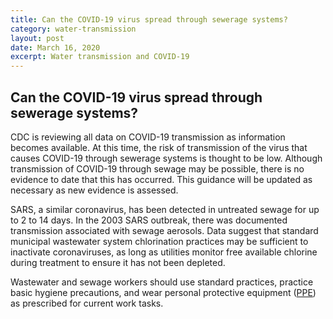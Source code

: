 ```yaml
---
title: Can the COVID-19 virus spread through sewerage systems?
category: water-transmission
layout: post
date: March 16, 2020
excerpt: Water transmission and COVID-19
---
```


## Can the COVID-19 virus spread through sewerage systems? ##

CDC is reviewing all data on COVID-19 transmission as information becomes available. At this time, the risk of transmission of the virus that causes COVID-19 through sewerage systems is thought to be low. Although transmission of COVID-19 through sewage may be possible, there is no evidence to date that this has occurred. This guidance will be updated as necessary as new evidence is assessed.

SARS, a similar coronavirus, has been detected in untreated sewage for up to 2 to 14 days. In the 2003 SARS outbreak, there was documented transmission associated with sewage aerosols. Data suggest that standard municipal wastewater system chlorination practices may be sufficient to inactivate coronaviruses, as long as utilities monitor free available chlorine during treatment to ensure it has not been depleted.

Wastewater and sewage workers should use standard practices, practice basic hygiene precautions, and wear personal protective equipment (<a href="https://www.cdc.gov/healthywater/global/sanitation/workers_handlingwaste.html">PPE</a>) as prescribed for current work tasks.
